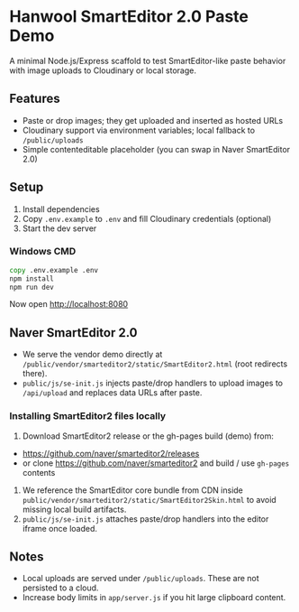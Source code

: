# Hanwool SmartEditor 2.0 Paste Demo

A minimal Node.js/Express scaffold to test SmartEditor-like paste behavior with image uploads to Cloudinary or local storage.

## Features

- Paste or drop images; they get uploaded and inserted as hosted URLs
- Cloudinary support via environment variables; local fallback to `/public/uploads`
- Simple contenteditable placeholder (you can swap in Naver SmartEditor 2.0)

## Setup

1. Install dependencies
2. Copy `.env.example` to `.env` and fill Cloudinary credentials (optional)
3. Start the dev server

### Windows CMD

```cmd
copy .env.example .env
npm install
npm run dev
```

Now open <http://localhost:8080>

## Naver SmartEditor 2.0

- We serve the vendor demo directly at `/public/vendor/smarteditor2/static/SmartEditor2.html` (root redirects there).
- `public/js/se-init.js` injects paste/drop handlers to upload images to `/api/upload` and replaces data URLs after paste.

### Installing SmartEditor2 files locally

1. Download SmartEditor2 release or the gh-pages build (demo) from:

- https://github.com/naver/smarteditor2/releases
- or clone https://github.com/naver/smarteditor2 and build / use `gh-pages` contents

1. We reference the SmartEditor core bundle from CDN inside `public/vendor/smarteditor2/static/SmartEditor2Skin.html` to avoid missing local build artifacts.
2. `public/js/se-init.js` attaches paste/drop handlers into the editor iframe once loaded.

## Notes

- Local uploads are served under `/public/uploads`. These are not persisted to a cloud.
- Increase body limits in `app/server.js` if you hit large clipboard content.
